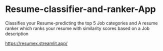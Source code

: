 # Resume-classifier-and-ranker-App
Classifies your Resume-predicting the top 5 Job categories and A resume ranker which ranks your resume with similarity scores based on a Job description

https://resumex.streamlit.app/
